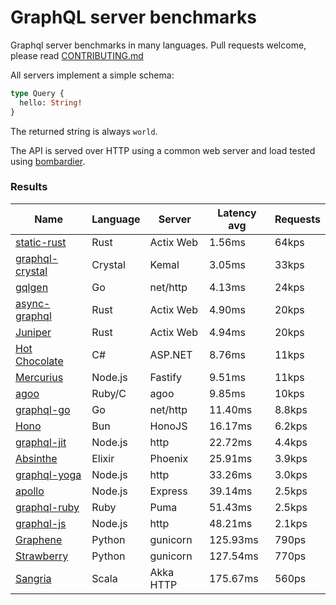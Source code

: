 <!-- README.md is generated from README.ecr, do not edit -->

# GraphQL server benchmarks

Graphql server benchmarks in many languages. Pull requests welcome, please read [CONTRIBUTING.md](CONTRIBUTING.md)

All servers implement a simple schema:

```graphql
type Query {
  hello: String!
}
```

The returned string is always `world`.

The API is served over HTTP using a common web server and load tested using [bombardier](https://github.com/codesenberg/bombardier).

### Results

| Name                          | Language      | Server          | Latency avg      | Requests      |
| ----------------------------  | ------------- | --------------- | ---------------- | ------------- |
| [static-rust](https://actix.rs/) | Rust | Actix Web | 1.56ms | 64kps |
| [graphql-crystal](https://github.com/graphql-crystal/graphql) | Crystal | Kemal | 3.05ms | 33kps |
| [gqlgen](https://github.com/99designs/gqlgen) | Go | net/http | 4.13ms | 24kps |
| [async-graphql](https://github.com/async-graphql/async-graphql) | Rust | Actix Web | 4.90ms | 20kps |
| [Juniper](https://github.com/graphql-rust/juniper) | Rust | Actix Web | 4.94ms | 20kps |
| [Hot Chocolate](https://github.com/ChilliCream/hotchocolate) | C# | ASP.NET | 8.76ms | 11kps |
| [Mercurius](https://github.com/mercurius-js/mercurius) | Node.js | Fastify | 9.51ms | 11kps |
| [agoo](https://github.com/ohler55/agoo) | Ruby/C | agoo | 9.85ms | 10kps |
| [graphql-go](https://github.com/graphql-go/graphql) | Go | net/http | 11.40ms | 8.8kps |
| [Hono](https://github.com/honojs/graphql-server) | Bun | HonoJS | 16.17ms | 6.2kps |
| [graphql-jit](https://github.com/zalando-incubator/graphql-jit) | Node.js | http | 22.72ms | 4.4kps |
| [Absinthe](https://github.com/absinthe-graphql/absinthe) | Elixir | Phoenix | 25.91ms | 3.9kps |
| [graphql-yoga](https://github.com/dotansimha/graphql-yoga) | Node.js | http | 33.26ms | 3.0kps |
| [apollo](https://github.com/apollographql/apollo-server) | Node.js | Express | 39.14ms | 2.5kps |
| [graphql-ruby](https://github.com/rmosolgo/graphql-ruby) | Ruby | Puma | 51.43ms | 2.5kps |
| [graphql-js](https://github.com/graphql/graphql-js) | Node.js | http | 48.21ms | 2.1kps |
| [Graphene](https://github.com/graphql-python/graphene) | Python | gunicorn | 125.93ms | 790ps |
| [Strawberry](https://github.com/strawberry-graphql/strawberry) | Python | gunicorn | 127.54ms | 770ps |
| [Sangria](https://github.com/sangria-graphql/sangria) | Scala | Akka HTTP | 175.67ms | 560ps |

